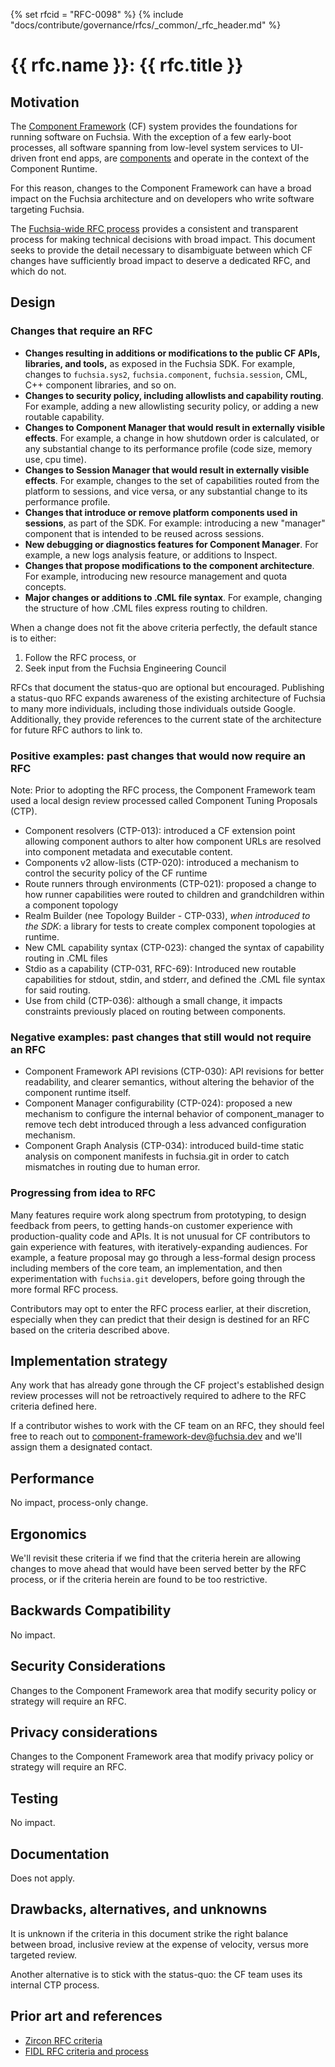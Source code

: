 <!-- mdformat off(templates not supported) -->
{% set rfcid = "RFC-0098" %}
{% include "docs/contribute/governance/rfcs/_common/_rfc_header.md" %}
# {{ rfc.name }}: {{ rfc.title }}
<!-- SET the `rfcid` VAR ABOVE. DO NOT EDIT ANYTHING ELSE ABOVE THIS LINE. -->

<!-- mdformat on -->

## Motivation

The [Component Framework][cf-intro] (CF) system provides the foundations for
running software on Fuchsia. With the exception of a few early-boot processes,
all software spanning from low-level system services to UI-driven front end
apps, are [components][glossary.component] and operate in the context of the
Component Runtime.

For this reason, changes to the Component Framework can have a broad impact on
the Fuchsia architecture and on developers who write software targeting
Fuchsia.

The [Fuchsia-wide RFC process][rfc-process] provides a consistent and
transparent process for making technical decisions with broad impact. This
document seeks to provide the detail necessary to disambiguate between which CF
changes have sufficiently broad impact to deserve a dedicated RFC, and which do
not.

## Design

### Changes that require an RFC

* **Changes resulting in additions or modifications to the public CF APIs,
  libraries, and tools,** as exposed in the Fuchsia SDK. For example, changes to
  `fuchsia.sys2`, `fuchsia.component`, `fuchsia.session`, CML, C++ component
  libraries, and so on.
* **Changes to security policy, including allowlists and capability routing**.
  For example, adding a new allowlisting security policy, or adding a new
  routable capability.
* **Changes to Component Manager that would result in externally visible
  effects**. For example, a change in how shutdown order is calculated, or
  any substantial change to its performance profile (code size, memory use, cpu
  time).
* **Changes to Session Manager that would result in externally visible
  effects**. For example, changes to the set of capabilities routed from the
  platform to sessions, and vice versa, or any substantial change to its
  performance profile.
* **Changes that introduce or remove platform components used in sessions**, as
  part of the SDK. For example: introducing a new "manager" component that is
  intended to be reused across sessions.
* **New debugging or diagnostics features for Component Manager**. For example,
  a new logs analysis feature, or additions to Inspect.
* **Changes that propose modifications to the component architecture**. For
  example, introducing new resource management and quota concepts.
* **Major changes or additions to .CML file syntax**. For example, changing the
  structure of how .CML files express routing to children.

When a change does not fit the above criteria perfectly, the default stance is
to either:

1) Follow the RFC process, or
1) Seek input from the Fuchsia Engineering Council

RFCs that document the status-quo are optional but encouraged. Publishing a
status-quo RFC expands awareness of the existing architecture of Fuchsia to
many more individuals, including those individuals outside Google.
Additionally, they provide references to the current state of the architecture
for future RFC authors to link to.

### Positive examples: past changes that would now require an RFC

Note: Prior to adopting the RFC process, the Component Framework team used a
local design review processed called Component Tuning Proposals (CTP).

* Component resolvers (CTP-013): introduced a CF extension point allowing
  component authors to alter how component URLs are resolved into component
  metadata and executable content.
* Components v2 allow-lists (CTP-020): introduced a mechanism to control the
  security policy of the CF runtime
* Route runners through environments (CTP-021): proposed a change to how runner
  capabilities were routed to children and grandchildren within a component
  topology
* Realm Builder (nee Topology Builder - CTP-033), _when introduced to the SDK_:
  a library for tests to create complex component topologies at runtime.
* New CML capability syntax (CTP-023): changed the syntax of capability routing
  in .CML files
* Stdio as a capability (CTP-031, RFC-69): Introduced new routable capabilities
  for stdout, stdin, and stderr, and defined the .CML file syntax for said
  routing.
* Use from child (CTP-036): although a small change, it impacts constraints
  previously placed on routing between components.

### Negative examples: past changes that still would not require an RFC

* Component Framework API revisions (CTP-030): API revisions for better
  readability, and clearer semantics, without altering the behavior of the
  component runtime itself.
* Component Manager configurability (CTP-024): proposed a new mechanism to
  configure the internal behavior of component_manager to remove tech debt
  introduced through a less advanced configuration mechanism.
* Component Graph Analysis (CTP-034): introduced build-time static analysis on
  component manifests in fuchsia.git in order to catch mismatches in routing
  due to human error.

### Progressing from idea to RFC

Many features require work along spectrum from prototyping, to design feedback
from peers, to getting hands-on customer experience with production-quality
code and APIs. It is not unusual for CF contributors to gain experience with
features, with iteratively-expanding audiences. For example, a feature proposal
may go through a less-formal design process including members of the core team,
an implementation, and then experimentation with `fuchsia.git` developers,
before going through the more
formal RFC process.

Contributors may opt to enter the RFC process earlier, at their discretion,
especially when they can predict that their design is destined for an RFC based
on the criteria described above.

## Implementation strategy

Any work that has already gone through the CF project's established design
review processes will not be retroactively required to adhere to the RFC
criteria defined here.

If a contributor wishes to work with the CF team on an RFC, they should feel
free to reach out to <component-framework-dev@fuchsia.dev> and we'll assign
them a designated contact.

## Performance

No impact, process-only change.

## Ergonomics

We'll revisit these criteria if we find that the criteria herein are allowing
changes to move ahead that would have been served better by the RFC process, or
if the criteria herein are found to be too restrictive.

## Backwards Compatibility

No impact.

## Security Considerations

Changes to the Component Framework area that modify security policy or
strategy will require an RFC.

## Privacy considerations

Changes to the Component Framework area that modify privacy policy or
strategy will require an RFC.

## Testing

No impact.

## Documentation

Does not apply.

## Drawbacks, alternatives, and unknowns

It is unknown if the criteria in this document strike the right balance between
broad, inclusive review at the expense of velocity, versus more targeted review.

Another alternative is to stick with the status-quo: the CF team uses its
internal CTP process.

## Prior art and references

* [Zircon RFC criteria][zircon-criteria]
* [FIDL RFC criteria and process][fidl-criteria]

[cf-intro]: concepts/components/v2/introduction.md
[glossary.component]: glossary/README.md#component
[rfc-process]: contribute/governance/rfcs/0001_rfc_process.md
[fidl-criteria]: 0049_fidl_tuning_process_evolution.md#criteria
[zircon-criteria]: 0006_addendum_to_rfc_process_for_zircon.md